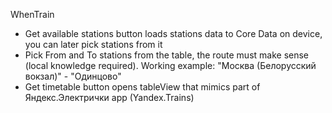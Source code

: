 WhenTrain

- Get available stations button loads stations data to Core Data on device, you can later pick stations from it
- Pick From and To stations from the table, the route must make sense (local knowledge required). Working example: "Москва (Белорусский вокзал)" - "Одинцово"
- Get timetable button opens tableView that mimics part of Яндекс.Электрички app (Yandex.Trains)
